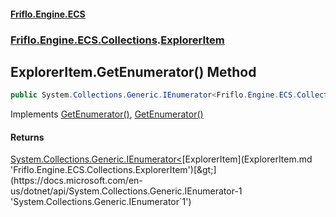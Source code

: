 #### [Friflo.Engine.ECS](index.md 'index')
### [Friflo.Engine.ECS.Collections](Friflo.Engine.ECS.Collections.md 'Friflo.Engine.ECS.Collections').[ExplorerItem](ExplorerItem.md 'Friflo.Engine.ECS.Collections.ExplorerItem')

## ExplorerItem.GetEnumerator() Method

```csharp
public System.Collections.Generic.IEnumerator<Friflo.Engine.ECS.Collections.ExplorerItem> GetEnumerator();
```

Implements [GetEnumerator()](https://docs.microsoft.com/en-us/dotnet/api/System.Collections.Generic.IEnumerable-1.GetEnumerator 'System.Collections.Generic.IEnumerable`1.GetEnumerator'), [GetEnumerator()](https://docs.microsoft.com/en-us/dotnet/api/System.Collections.IEnumerable.GetEnumerator 'System.Collections.IEnumerable.GetEnumerator')

#### Returns
[System.Collections.Generic.IEnumerator&lt;](https://docs.microsoft.com/en-us/dotnet/api/System.Collections.Generic.IEnumerator-1 'System.Collections.Generic.IEnumerator`1')[ExplorerItem](ExplorerItem.md 'Friflo.Engine.ECS.Collections.ExplorerItem')[&gt;](https://docs.microsoft.com/en-us/dotnet/api/System.Collections.Generic.IEnumerator-1 'System.Collections.Generic.IEnumerator`1')